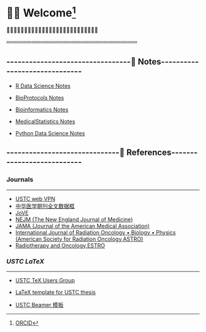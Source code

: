 # 👋🏻 Welcome[^index-1]

[^index-1]: [ORCID](https://orcid.org/0009-0003-7561-3856)

💯💯💯💯💯💯💯💯💯💯💯💯💯💯💯💯💯💯💯💯💯💯💯💯💯💯

💤💤💤💤💤💤💤💤💤💤💤💤💤💤💤💤💤💤💤💤💤💤💤💤💤💤

## ---------------------------------📝 Notes------------------------------

-   [R Data Science Notes](https://wanganlin00.github.io/RDataScience/)

-   [BioProtocols Notes](https://wanganlin00.github.io/BioProtocols/)

-   [Bioinformatics Notes](https://wanganlin00.github.io/Bioinformatics/)

-   [MedicalStatistics Notes](https://wanganlin00.github.io/MedicalStatistics/)

-   [Python Data Science Notes](https://wanganlin00.github.io/PythonDataScience/)

## ------------------------------🐍 **References**---------------------------

### **Journals**

------------------------------------------------------------------------

-   [USTC web VPN](https://wvpn.ustc.edu.cn/)
-   [中华医学期刊全文数据框](https://www.yiigle.com/index)
-   [JoVE](https://www.jove.com/cn/)
-   [NEJM (The New England Journal of Medicine)](https://www.nejm.org)
-   [JAMA (Journal of the American Medical Association)](https://jamanetwork.com/)
-   [International Journal of Radiation Oncology • Biology • Physics (American Society for Radiation Oncology,ASTRO)](https://www.sciencedirect.com/journal/international-journal-of-radiation-oncology-biology-physics)
-   [Radiotherapy and Oncology,ESTRO](https://www.sciencedirect.com/journal/radiotherapy-and-oncology)

### *USTC LaTeX*

------------------------------------------------------------------------

-   [USTC TeX Users Group](https://github.com/ustctug)

-   [LaTeX template for USTC thesis](https://github.com/ustctug/ustcthesis)

-   [USTC Beamer 模板](https://github.com/ustctug/ustcbeamer)
